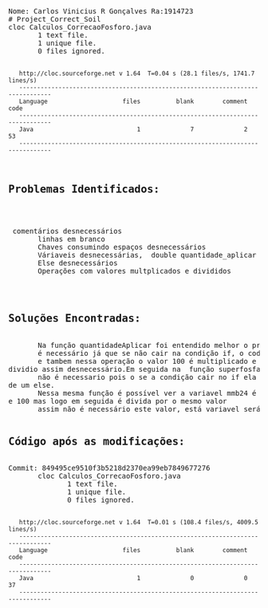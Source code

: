 <!DOCTYPE html>
<html>
<pre>
Nome: Carlos Vinicius R Gonçalves Ra:1914723
# Project_Correct_Soil
cloc Calculos_CorrecaoFosforo.java
       1 text file.
       1 unique file.
       0 files ignored.

       http://cloc.sourceforge.net v 1.64  T=0.04 s (28.1 files/s, 1741.7 lines/s)
       -------------------------------------------------------------------------------
       Language                     files          blank        comment           code
       -------------------------------------------------------------------------------
       Java                             1              7              2             53
       -------------------------------------------------------------------------------
<h2>Problemas Identificados:</h2>
      <p> comentários desnecessários
       linhas em branco
       Chaves consumindo espaços desnecessários
       Váriaveis desnecessárias,  double quantidade_aplicar ,teor_p2O5, mmb24.
       Else desnecessários
       Operações com valores multplicados e divididos</p>
       
<h2>Soluções Encontradas:</h2>
       Na função quantidadeAplicar foi entendido melhor o problema e foi observado que o else não 
       é necessário já que se não cair na condição if, o codigo deve retornar mesmo a operacão de quantidade a aplicar, 
       e tambem nessa operação o valor 100 é multiplicado e <br>dividio assim desnecessário.Em seguida na  função superfosfato_Simples tem um Else que 
       não é necessario pois o se a condição cair no if ela tem um retorno assim não é preciso <br>de um else. 
       Nessa mesma função é possível ver a variavel mmb24 é multiplicada por 2,42 <br>e 100 mas logo em seguida é divida por o mesmo valor 
       assim não é necessário este valor, está variavel será excluida tbm pois o codigo dela pode ser colocado direto. 

<h2>Código após as modificações:</h2>
Commit: 849495ce9510f3b5218d2370ea99eb7849677276
       cloc Calculos_CorrecaoFosforo.java
              1 text file.
              1 unique file.
              0 files ignored.

       http://cloc.sourceforge.net v 1.64  T=0.01 s (108.4 files/s, 4009.5 lines/s)
       -------------------------------------------------------------------------------
       Language                     files          blank        comment           code
       -------------------------------------------------------------------------------
       Java                             1              0              0             37
       -------------------------------------------------------------------------------
 <pre>
</html>
